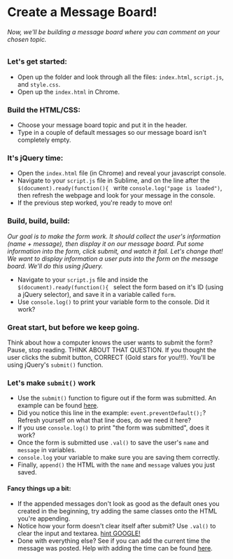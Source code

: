 # Create a Message Board!
###### Now, we'll be building a message board where you can comment on your chosen topic.

### Let's get started:
* Open up the folder and look through all the files: `index.html`, `script.js`, and `style.css`.
* Open up the `index.html` in Chrome.

### Build the HTML/CSS:
* Choose your message board topic and put it in the header.
* Type in a couple of default messages so our message board isn't completely empty.

### It's jQuery time:
* Open the `index.html` file (in Chrome) and reveal your javascript console.
* Navigate to your `script.js` file in Sublime, and on the line after the `$(document).ready(function(){ ` write `console.log("page is loaded")`, then refresh the webpage and look for your message in the console.
* If the previous step worked, you're ready to move on!

### Build, build, build:
*Our goal is to make the form work. It should collect the user's information (name + message), then display it on our message board. Put some information into the form, click submit, and watch it fail. Let's change that! We want to display information a user puts into the form on the message board. We'll do this using jQuery.* 
* Navigate to your `script.js` file and inside the `$(document).ready(function(){ ` select the form based on it's ID (using a jQuery selector), and save it in a variable called `form`. 
* Use `console.log()` to print your variable form to the console. Did it work?

### Great start, but before we keep going.
Think about how a computer knows the user wants to submit the form? Pause, stop reading. THINK ABOUT THAT QUESTION. If you thought the user clicks the submit button, CORRECT (Gold stars for you!!!). You'll be using jQuery's `submit()` function.
### Let's make `submit()` work
*  Use the `submit()` function to figure out if the form was submitted. An example can be found [here](https://api.jquery.com/submit/).
* Did you notice this line in the example: `event.preventDefault();`? Refresh yourself on what that line does, do we need it here?
* If you use `console.log()` to print "the form was submitted", does it work?
* Once the form is submitted use `.val()` to save the user's `name` and `message` in variables.
* `console.log` your variable to make sure you are saving them correctly.
* Finally, `append()` the HTML with the `name` and `message` values you just saved. 


#### Fancy things up a bit:
* If the appended messages don't look as good as the default ones you created in the beginning, try adding the same classes onto the HTML you're appending. 
* Notice how your form doesn't clear itself after submit? Use `.val()` to clear the input and textarea. [hint GOOGLE!](http://lmgtfy.com/?q=how+to+use+val()+to+clear+an+input)
* Done with everything else? See if you can add the current time the message was posted. Help with adding the time can be found [here](https://www.codexworld.com/how-to/get-current-date-time-using-javascript/). 
